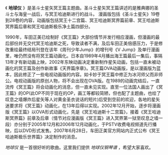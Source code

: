 

《 **地球仪** 》是圣斗士星矢冥王篇主题曲。圣斗士星矢冥王篇讲述的是雅典娜的圣斗士与海皇一战后，与冥王哈迪斯进行的战斗。
漫画版包括《圣斗士星矢》19卷到28卷的内容，动画版包括冥王十二宫篇、冥王哈迪斯冥界篇前章、冥王哈迪斯冥界篇后章和冥王哈迪斯极乐净土篇四部分。

1990年，车田正美已绘制好《冥王篇》大部份情节并发行相应漫画，但漫画的最后部份并无交代冥王哈迪斯之死，导致读者不满，及后车田正美倍感压力，于是修改重绘最终结局刊登在该年《周刊少年Jump》的增刊号《V
Jump》及单行漫画里，唯仍然没有将冥王篇动画化。日本自1989年4月播出海王篇最后一集后，事隔13年才有新动画上映，2002年东映动画决定重新制作星矢动画，包括一直未被动画化的冥王篇及创作新故事《天界篇序章》。冥王篇OVA动画版，是以漫画版为蓝本，因此修正了一些电视动画版的内容。如卡妙于冥王篇中修正为冰河师父而非师公。电视动画版的原创人物，将不会出现在OVA版。在1989的动画完结后，一直流传《冥王篇》将会动画化的消息，但一直未见实现。直至一位法国人画出了《冥王篇》的OP(此OP不同于现在的OP，画工等都较简陋，但也配了主题曲，也绘了叹息之墙爆炸后星矢等人对黄金圣衣说话的短片)后受到空前的欢迎，各地的星矢迷要求将《冥王篇》动画化，在13年后得以实现。2002年12月开始，逐步将漫画版《冥王篇》以OVA形式动画化，先是《冥王哈迪斯十二宫篇》，接着《冥王哈迪斯冥界篇》前章及后章（情节对应漫画版《冥王篇》进入冥界第一狱至叹息之墙一段）亦分别于2005年12月和2006年12月动画化，于PSTV收费电视频道先行播映，后以DVD形式发售。2007年6月28日，车田正美官方网站内正式公布《冥王哈迪斯极乐世界篇》决定制作的消息。

_地球仪_ 是一首很好听的歌曲。这里我们提供 _地球仪钢琴谱_ ，希望大家喜欢。

